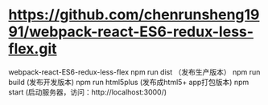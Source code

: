 # https://github.com/chenrunsheng1991/webpack-react-ES6-redux-less-flex.git
webpack-react-ES6-redux-less-flex
npm run dist （发布生产版本）
npm run build (发布开发版本)
npm run html5plus (发布成html5+ app打包版本)
npm start (启动服务器，访问：http://localhost:3000/)